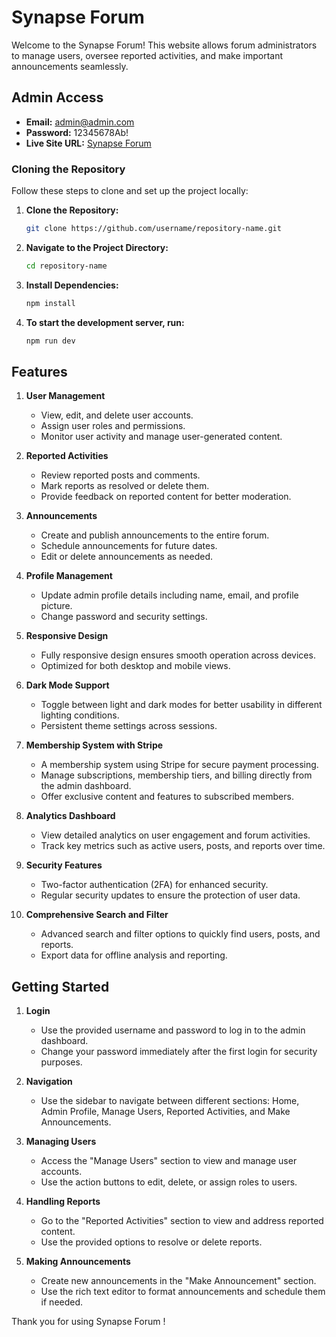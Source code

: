 # Synapse Forum 

Welcome to the Synapse Forum! This website allows forum administrators to manage users, oversee reported activities, and make important announcements seamlessly.

## Admin Access

- **Email:** admin@admin.com
- **Password:** 12345678Ab!
- **Live Site URL:** [Synapse Forum](https://twelfth-assignment-forum.web.app)


### Cloning the Repository

Follow these steps to clone and set up the project locally:

1. **Clone the Repository:**
   ```bash
   git clone https://github.com/username/repository-name.git


2. **Navigate to the Project Directory:**
   ```bash
   cd repository-name

3. **Install Dependencies:**
   ```bash
   npm install
   
3. **To start the development server, run:**
   ```bash
   npm run dev
   
## Features

1. **User Management**
   - View, edit, and delete user accounts.
   - Assign user roles and permissions.
   - Monitor user activity and manage user-generated content.

2. **Reported Activities**
   - Review reported posts and comments.
   - Mark reports as resolved or delete them.
   - Provide feedback on reported content for better moderation.

3. **Announcements**
   - Create and publish announcements to the entire forum.
   - Schedule announcements for future dates.
   - Edit or delete announcements as needed.

4. **Profile Management**
   - Update admin profile details including name, email, and profile picture.
   - Change password and security settings.

5. **Responsive Design**
   - Fully responsive design ensures smooth operation across devices.
   - Optimized for both desktop and mobile views.

6. **Dark Mode Support**
   - Toggle between light and dark modes for better usability in different lighting conditions.
   - Persistent theme settings across sessions.

7. **Membership System with Stripe**
    - A membership system using Stripe for secure payment processing.
    - Manage subscriptions, membership tiers, and billing directly from the admin dashboard.
    - Offer exclusive content and features to subscribed members.

8. **Analytics Dashboard**
   - View detailed analytics on user engagement and forum activities.
   - Track key metrics such as active users, posts, and reports over time.

9. **Security Features**
   - Two-factor authentication (2FA) for enhanced security.
   - Regular security updates to ensure the protection of user data.

10. **Comprehensive Search and Filter**
    - Advanced search and filter options to quickly find users, posts, and reports.
    - Export data for offline analysis and reporting.

## Getting Started

1. **Login**
   - Use the provided username and password to log in to the admin dashboard.
   - Change your password immediately after the first login for security purposes.

2. **Navigation**
   - Use the sidebar to navigate between different sections: Home, Admin Profile, Manage Users, Reported Activities, and Make Announcements.

3. **Managing Users**
   - Access the "Manage Users" section to view and manage user accounts.
   - Use the action buttons to edit, delete, or assign roles to users.

4. **Handling Reports**
   - Go to the "Reported Activities" section to view and address reported content.
   - Use the provided options to resolve or delete reports.

5. **Making Announcements**
   - Create new announcements in the "Make Announcement" section.
   - Use the rich text editor to format announcements and schedule them if needed.



Thank you for using Synapse Forum !
